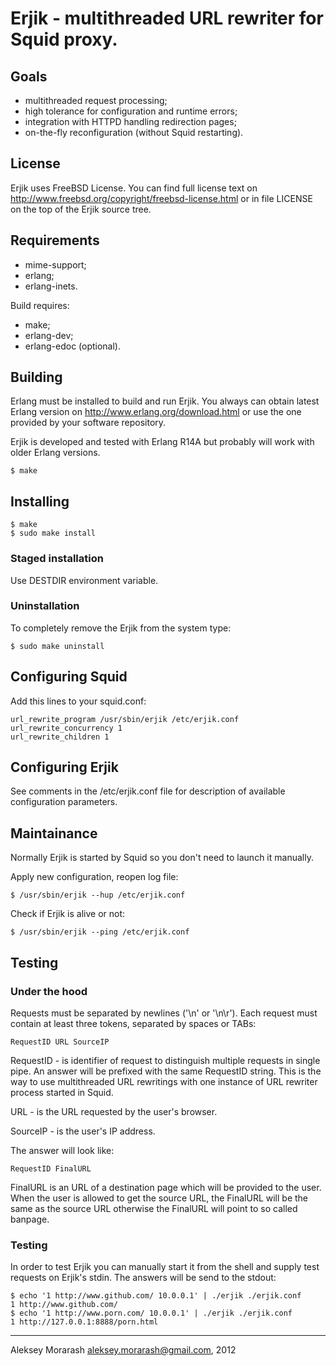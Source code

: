 # Erjik - multithreaded URL rewriter for Squid proxy.

## Goals

* multithreaded request processing;
* high tolerance for configuration and runtime errors;
* integration with HTTPD handling redirection pages;
* on-the-fly reconfiguration (without Squid restarting).

## License

Erjik uses FreeBSD License. You can find full license text
on http://www.freebsd.org/copyright/freebsd-license.html or
in file LICENSE on the top of the Erjik source tree.

## Requirements

* mime-support;
* erlang;
* erlang-inets.

Build requires:
* make;
* erlang-dev;
* erlang-edoc (optional).

## Building

Erlang must be installed to build and run Erjik.
You always can obtain latest Erlang version on
http://www.erlang.org/download.html or use the one provided by
your software repository.

Erjik is developed and tested with Erlang R14A but probably
will work with older Erlang versions.

    $ make

## Installing

    $ make
    $ sudo make install

### Staged installation

Use DESTDIR environment variable.

### Uninstallation

To completely remove the Erjik from the system type:

    $ sudo make uninstall

## Configuring Squid

Add this lines to your squid.conf:

    url_rewrite_program /usr/sbin/erjik /etc/erjik.conf
    url_rewrite_concurrency 1
    url_rewrite_children 1

## Configuring Erjik

See comments in the /etc/erjik.conf file for description of
available configuration parameters.

## Maintainance

Normally Erjik is started by Squid so you don't need to
launch it manually.

Apply new configuration, reopen log file:

    $ /usr/sbin/erjik --hup /etc/erjik.conf

Check if Erjik is alive or not:

    $ /usr/sbin/erjik --ping /etc/erjik.conf

## Testing

### Under the hood

Requests must be separated by newlines ('\n' or '\n\r').
Each request must contain at least three tokens, separated by
spaces or TABs:

    RequestID URL SourceIP

RequestID - is identifier of request to distinguish multiple
requests in single pipe. An answer will be prefixed with the
same RequestID string. This is the way to use multithreaded URL
rewritings with one instance of URL rewriter process started in Squid.

URL - is the URL requested by the user's browser.

SourceIP - is the user's IP address.

The answer will look like:

    RequestID FinalURL

FinalURL is an URL of a destination page which will be provided to the
user. When the user is allowed to get the source URL, the FinalURL will be
the same as the source URL otherwise the FinalURL will point to so called
banpage.

### Testing

In order to test Erjik you can manually start it from the shell
and supply test requests on Erjik's stdin. The answers will be send
to the stdout:

    $ echo '1 http://www.github.com/ 10.0.0.1' | ./erjik ./erjik.conf
    1 http://www.github.com/
    $ echo '1 http://www.porn.com/ 10.0.0.1' | ./erjik ./erjik.conf
    1 http://127.0.0.1:8888/porn.html

-----------------------------------------------------------------
Aleksey Morarash <aleksey.morarash@gmail.com>, 2012
